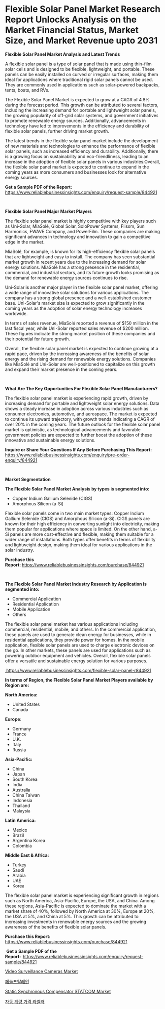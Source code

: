 <p><h1>Flexible Solar Panel Market Research Report Unlocks Analysis on the Market Financial Status, Market Size, and Market Revenue upto 2031</h1></p><p><strong>Flexible Solar Panel Market Analysis and Latest Trends</strong></p>
<p><p>A flexible solar panel is a type of solar panel that is made using thin-film solar cells and is designed to be flexible, lightweight, and portable. These panels can be easily installed on curved or irregular surfaces, making them ideal for applications where traditional rigid solar panels cannot be used. They are commonly used in applications such as solar-powered backpacks, tents, boats, and RVs.</p><p>The Flexible Solar Panel Market is expected to grow at a CAGR of 4.8% during the forecast period. This growth can be attributed to several factors, including the increasing demand for portable and lightweight solar panels, the growing popularity of off-grid solar systems, and government initiatives to promote renewable energy sources. Additionally, advancements in technology have led to improvements in the efficiency and durability of flexible solar panels, further driving market growth.</p><p>The latest trends in the flexible solar panel market include the development of new materials and technologies to enhance the performance of flexible solar panels, such as increased efficiency and durability. Additionally, there is a growing focus on sustainability and eco-friendliness, leading to an increase in the adoption of flexible solar panels in various industries.Overall, the flexible solar panel market is expected to continue to expand in the coming years as more consumers and businesses look for alternative energy sources.</p></p>
<p><strong>Get a Sample PDF of the Report:&nbsp;</strong> <a href="https://www.reliablebusinessinsights.com/enquiry/request-sample/844921">https://www.reliablebusinessinsights.com/enquiry/request-sample/844921</a></p>
<p>&nbsp;</p>
<p><strong>Flexible Solar Panel Major Market Players</strong></p>
<p><p>The flexible solar panel market is highly competitive with key players such as Uni-Solar, MiaSolé, Global Solar, SoloPower Systems, Flisom, Sun Harmonics, FWAVE Company, and PowerFilm. These companies are making significant advances in technology and innovation to gain a competitive edge in the market.</p><p>MiaSolé, for example, is known for its high-efficiency flexible solar panels that are lightweight and easy to install. The company has seen substantial market growth in recent years due to the increasing demand for solar energy solutions. MiaSolé has a strong presence in the residential, commercial, and industrial sectors, and its future growth looks promising as the demand for renewable energy sources continues to rise.</p><p>Uni-Solar is another major player in the flexible solar panel market, offering a wide range of innovative solar solutions for various applications. The company has a strong global presence and a well-established customer base. Uni-Solar's market size is expected to grow significantly in the coming years as the adoption of solar energy technology increases worldwide.</p><p>In terms of sales revenue, MiaSolé reported a revenue of $150 million in the last fiscal year, while Uni-Solar reported sales revenue of $200 million. These figures indicate the strong market position of these companies and their potential for future growth.</p><p>Overall, the flexible solar panel market is expected to continue growing at a rapid pace, driven by the increasing awareness of the benefits of solar energy and the rising demand for renewable energy solutions. Companies like MiaSolé and Uni-Solar are well-positioned to capitalize on this growth and expand their market presence in the coming years.</p></p>
<p>&nbsp;</p>
<p><strong>What Are The Key Opportunities For Flexible Solar Panel Manufacturers?</strong></p>
<p><p>The flexible solar panel market is experiencing rapid growth, driven by increasing demand for portable and lightweight solar energy solutions. Data shows a steady increase in adoption across various industries such as consumer electronics, automotive, and aerospace. The market is expected to continue its upward trajectory, with growth trends indicating a CAGR of over 20% in the coming years. The future outlook for the flexible solar panel market is optimistic, as technological advancements and favorable government policies are expected to further boost the adoption of these innovative and sustainable energy solutions.</p></p>
<p><strong>Inquire or Share Your Questions If Any Before Purchasing This Report:</strong> <a href="https://www.reliablebusinessinsights.com/enquiry/pre-order-enquiry/844921">https://www.reliablebusinessinsights.com/enquiry/pre-order-enquiry/844921</a></p>
<p>&nbsp;</p>
<p><strong>Market Segmentation</strong></p>
<p><strong>The Flexible Solar Panel Market Analysis by types is segmented into:</strong></p>
<p><ul><li>Copper Indium Gallium Selenide (CIGS)</li><li>Amorphous Silicon (a-Si)</li></ul></p>
<p><p>Flexible solar panels come in two main market types: Copper Indium Gallium Selenide (CIGS) and Amorphous Silicon (a-Si). CIGS panels are known for their high efficiency in converting sunlight into electricity, making them popular for applications where space is limited. On the other hand, a-Si panels are more cost-effective and flexible, making them suitable for a wider range of installations. Both types offer benefits in terms of flexibility and lightweight design, making them ideal for various applications in the solar industry.</p></p>
<p><strong>Purchase this Report:&nbsp;</strong><a href="https://www.reliablebusinessinsights.com/purchase/844921">https://www.reliablebusinessinsights.com/purchase/844921</a></p>
<p>&nbsp;</p>
<p><strong>The Flexible Solar Panel Market Industry Research by Application is segmented into:</strong></p>
<p><ul><li>Commercial Application</li><li>Residential Application</li><li>Mobile Application</li><li>Others</li></ul></p>
<p><p>The flexible solar panel market has various applications including commercial, residential, mobile, and others. In the commercial application, these panels are used to generate clean energy for businesses, while in residential applications, they provide power for homes. In the mobile application, flexible solar panels are used to charge electronic devices on the go. In other markets, these panels are used for applications such as powering outdoor equipment and vehicles. Overall, flexible solar panels offer a versatile and sustainable energy solution for various purposes.</p></p>
<p><a href="https://www.reliablebusinessinsights.com/flexible-solar-panel-r844921">&nbsp;https://www.reliablebusinessinsights.com/flexible-solar-panel-r844921</a></p>
<p><strong>In terms of Region, the Flexible Solar Panel Market Players available by Region are:</strong></p>
<p>
    <p> <strong> North America: </strong>
        <ul>
            <li>United States</li>
            <li>Canada</li>
        </ul>
        </p> 
    <p> <strong> Europe: </strong>
        <ul>
            <li>Germany</li>
            <li>France</li>
            <li>U.K.</li>
            <li>Italy</li>
            <li>Russia</li>
        </ul>
        </p> 
    <p> <strong> Asia-Pacific: </strong>
        <ul>
            <li>China</li>
            <li>Japan</li>
            <li>South Korea</li>
            <li>India</li>
            <li>Australia</li>
            <li>China Taiwan</li>
            <li>Indonesia</li>
            <li>Thailand</li>
            <li>Malaysia</li>
        </ul>
        </p> 
    <p> <strong> Latin America: </strong>
        <ul>
            <li>Mexico</li>
            <li>Brazil</li>
            <li>Argentina Korea</li>
            <li>Colombia</li>
        </ul>
        </p> 
    <p> <strong> Middle East & Africa: </strong>
        <ul>
            <li>Turkey</li>
            <li>Saudi</li>
            <li>Arabia</li>
            <li>UAE</li>
            <li>Korea</li>
        </ul>
    </p>
    </p>
<p><p>The flexible solar panel market is experiencing significant growth in regions such as North America, Asia-Pacific, Europe, the USA, and China. Among these regions, Asia-Pacific is expected to dominate the market with a market share of 40%, followed by North America at 30%, Europe at 20%, the USA at 5%, and China at 5%. This growth can be attributed to increasing investments in renewable energy sources and the growing awareness of the benefits of flexible solar panels.</p></p>
<p><strong>Purchase this Report: </strong><a href="https://www.reliablebusinessinsights.com/purchase/844921">https://www.reliablebusinessinsights.com/purchase/844921</a></p>
<p>&nbsp;<strong>Get a Sample PDF of the Report:&nbsp;&nbsp;</strong><a href="https://www.reliablebusinessinsights.com/enquiry/request-sample/844921">https://www.reliablebusinessinsights.com/enquiry/request-sample/844921</a></p>
<p><strong></strong></p>
<p><p><a href="https://github.com/caicuccucga/Market-Research-Report-List-1/blob/main/video-surveillance-cameras-market.md">Video Surveillance Cameras Market</a></p><p><a href="https://medium.com/@stanleylyittle554467/2024%EB%85%84%EB%B6%80%ED%84%B0-2031%EB%85%84%EA%B9%8C%EC%A7%80%EC%9D%98-%ED%8E%98%EB%86%80%ED%94%84%ED%83%88%EB%A0%88%EC%9D%B8-%EC%8B%9C%EC%9E%A5-%EC%A0%90%EC%9C%A0%EC%9C%A8-%EB%B0%8F-%EA%B2%BD%EC%9F%81-%ED%99%98%EA%B2%BD%EC%97%90-%EA%B4%80%ED%95%9C-%ED%86%B5%EC%B0%B0%EB%A0%A5%EC%9E%85%EB%8B%88%EB%8B%A4-1df00bed2396">페놀프탈레인</a></p><p><a href="https://github.com/BryceTownsendr/Market-Research-Report-List-5/blob/main/static-synchronous-compensator-statcom-market.md">Static Synchronous Compensator STATCOM Market</a></p><p><a href="https://medium.com/@powerairdrop95/%EC%98%A4%ED%86%A0%EB%A7%A4%ED%8B%B1-%EA%B0%80%EA%B2%A9-%EB%9D%BC%EB%B2%A8%EB%9F%AC-%EC%82%B0%EC%97%85%EC%97%90-%EB%8C%80%ED%95%9C-%ED%86%B5%EC%B0%B0-%EC%8B%9C%EC%9E%A5-%EC%9E%AC%EC%A0%95-%EC%83%81%ED%83%9C-%EC%8B%9C%EC%9E%A5-%EA%B7%9C%EB%AA%A8-%EB%B0%8F-2031%EB%85%84%EA%B9%8C%EC%A7%80%EC%9D%98-%EC%88%98%EC%9D%B5-%EB%B6%84%EC%84%9D-8c2850efc0ca">자동 계량 가격 라벨러</a></p></p>
